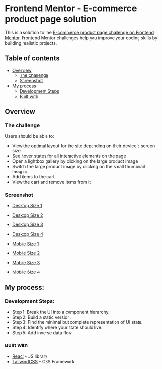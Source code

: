 # Frontend Mentor - E-commerce product page solution

This is a solution to the [E-commerce product page challenge on Frontend Mentor](https://www.frontendmentor.io/challenges/ecommerce-product-page-UPsZ9MJp6). Frontend Mentor challenges help you improve your coding skills by building realistic projects.

## Table of contents

- [Overview](#overview)
  - [The challenge](#the-challenge)
  - [Screenshot](#screenshot)
- [My process](#my-process)
  - [Development Steps](#development-steps)
  - [Built with](#built-with)


## Overview


### The challenge

Users should be able to:

- View the optimal layout for the site depending on their device's screen size
- See hover states for all interactive elements on the page
- Open a lightbox gallery by clicking on the large product image
- Switch the large product image by clicking on the small thumbnail images
- Add items to the cart
- View the cart and remove items from it

### Screenshot

- [Desktop Size 1](./E-commerce_Product_Page/Screenshots/Desktop1.png)
- [Desktop Size 2](./E-commerce_Product_Page/Screenshots/Desktop2.png)
- [Desktop Size 3](./E-commerce_Product_Page/Screenshots/Desktop3.png)
- [Desktop Size 4](./E-commerce_Product_Page/Screenshots/Desktop4.png)

- [Mobile Size 1](./E-commerce_Product_Page/Screenshots/Mobile1.png)
- [Mobile Size 2](./E-commerce_Product_Page/Screenshots/Mobile2.png)
- [Mobile Size 3](./E-commerce_Product_Page/Screenshots/Mobile3.png)
- [Mobile Size 4](./E-commerce_Product_Page/Screenshots/Mobile4.png)


## My process:

### Development Steps:
- Step 1: Break the UI into a component hierarchy.
- Step 2: Build a static version.
- Step 3: Find the minimal but complete representation of UI state.
- Step 4: Identify where your state should live.
- Step 5: Add inverse data flow 


### Built with

- [React](https://reactjs.org/) - JS library
- [TailwindCSS](https://tailwindcss.com/) - CSS Framework

